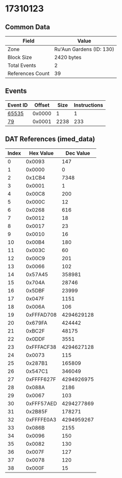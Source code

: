 # 17310123

## Common Data

| Field            | Value                    |
|------------------|--------------------------|
| Zone             | Ru'Aun Gardens (ID: 130) |
| Block Size       | 2420 bytes               |
| Total Events     | 2                        |
| References Count | 39                       |

## Events

| Event ID            | Offset   |   Size |   Instructions |
|---------------------|----------|--------|----------------|
| [65535](./65535.md) | 0x0000   |      1 |              1 |
| [79](./79.md)       | 0x0001   |   2238 |            233 |

## DAT References (imed_data)

|   Index | Hex Value   |   Dec Value |
|---------|-------------|-------------|
|       0 | 0x0093      |         147 |
|       1 | 0x0000      |           0 |
|       2 | 0x1CB4      |        7348 |
|       3 | 0x0001      |           1 |
|       4 | 0x00C8      |         200 |
|       5 | 0x000C      |          12 |
|       6 | 0x0268      |         616 |
|       7 | 0x0012      |          18 |
|       8 | 0x0017      |          23 |
|       9 | 0x0010      |          16 |
|      10 | 0x00B4      |         180 |
|      11 | 0x003C      |          60 |
|      12 | 0x00C9      |         201 |
|      13 | 0x0066      |         102 |
|      14 | 0x57A45     |      358981 |
|      15 | 0x704A      |       28746 |
|      16 | 0x5DBF      |       23999 |
|      17 | 0x047F      |        1151 |
|      18 | 0x006A      |         106 |
|      19 | 0xFFFAD708  |  4294629128 |
|      20 | 0x679FA     |      424442 |
|      21 | 0xBC2F      |       48175 |
|      22 | 0x0DDF      |        3551 |
|      23 | 0xFFFACF38  |  4294627128 |
|      24 | 0x0073      |         115 |
|      25 | 0x287B1     |      165809 |
|      26 | 0x547C1     |      346049 |
|      27 | 0xFFFF627F  |  4294926975 |
|      28 | 0x088A      |        2186 |
|      29 | 0x0067      |         103 |
|      30 | 0xFFF57AED  |  4294277869 |
|      31 | 0x2B85F     |      178271 |
|      32 | 0xFFFFE0A3  |  4294959267 |
|      33 | 0x086B      |        2155 |
|      34 | 0x0096      |         150 |
|      35 | 0x0082      |         130 |
|      36 | 0x007F      |         127 |
|      37 | 0x0078      |         120 |
|      38 | 0x000F      |          15 |
